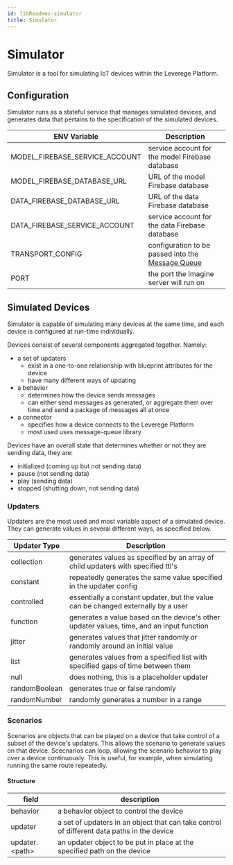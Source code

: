 ```yaml
---
id: libReadmes-simulator
title: Simulator
---
```


# Simulator

Simulator is a tool for simulating IoT devices within the Leverege Platform.

## Configuration

Simulator runs as a stateful service that manages simulated devices, and generates data that pertains to the specification of the simulated devices.

| ENV Variable | Description |
| --- | --- |
| MODEL_FIREBASE_SERVICE_ACCOUNT | service account for the model Firebase database |
| MODEL_FIREBASE_DATABASE_URL | URL of the model Firebase database |
| DATA_FIREBASE_DATABASE_URL | URL of the data Firebase database |
| DATA_FIREBASE_SERVICE_ACCOUNT | service account for the data Firebase database |
| TRANSPORT_CONFIG | configuration to be passed into the [Message Queue](http://docs.leverege.com/docs/message-queue) |
| PORT | the port the Imagine server will run on |

## Simulated Devices

Simulator is capable of simulating many devices at the same time, and each device is configured at run-time individually.

Devices consist of several components aggregated together. Namely:

- a set of updaters
  - exist in a one-to-one relationship with blueprint attributes for the device
  - have many different ways of updating
- a behavior
  - determines how the device sends messages
  - can either send messages as generated, or aggregate them over time and send a package of messages all at once
- a connector
  - specifies how a device connects to the Leverege Platform
  - most used uses message-queue library

Devices have an overall state that determines whether or not they are sending data, they are:

- initialized (coming up but not sending data)
- pause (not sending data)
- play (sending data)
- stopped (shutting down, not sending data)

### Updaters

Updaters are the most used and most variable aspect of a simulated device. They can generate values in several different ways, as specified below.

| Updater Type | Description |
| --- | --- |
| collection | generates values as specified by an array of child updaters with specified ttl's |
| constant | repeatedly generates the same value specified in the updater config |
| controlled | essentially a constant updater, but the value can be changed externally by a user |
| function | generates a value based on the device's other updater values, time, and an input function |
| jitter | generates values that jitter randomly or randomly around an initial value |
| list | generates values from a specified list with specified gaps of time between them |
| null | does nothing, this is a placeholder updater |
| randomBoolean | generates true or false randomly |
| randomNumber | randomly generates a number in a range |

### Scenarios

Scenarios are objects that can be played on a device that take control of a subset of the device's updaters. This allows the scenario to generate values on that device. Scecnarios can loop, allowing the scenario behavior to play over a device continuously. This is useful, for example, when simulating running the same route repeatedly.

#### Structure

| field | description |
| --- | --- |
| behavior | a behavior object to control the device |
| updater | a set of updaters in an object that can take control of different data paths in the device |
| updater.\<path\> | an updater object to be put in place at the specified path on the device |